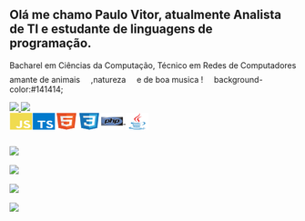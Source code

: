 ## Olá me chamo Paulo Vitor, atualmente Analista de TI e estudante de linguagens de programação.
Bacharel em Ciências da Computação, Técnico em Redes de Computadores amante de animais <img src =https://emojipedia-us.s3.dualstack.us-west-1.amazonaws.com/thumbs/120/openmoji/292/dog-face_1f436.png height="22" width="15,5">,natureza<img src= https://emojipedia-us.s3.dualstack.us-west-1.amazonaws.com/thumbs/120/microsoft/309/rainbow_1f308.png height="20" width="15"> e de boa musica !<img src = https://user-images.githubusercontent.com/43021236/138954910-1ae29cd1-33bc-4150-980f-8fb332a0c163.png height="20" width="15">
background-color:#141414;

<div align="left">
  <a href="https://github.com/vitorpaulo20">
  <img height="180em" src="https://github-readme-stats.vercel.app/api?username=vitorpaulo20&show_icons=true&theme=dracula&include_all_commits=true&count_private=true"/>
  <img height="180em" src="https://github-readme-stats.vercel.app/api/top-langs/?username=vitorpaulo20&layout=compact&langs_count=7&theme=dracula"/>
</div>

<div style="display: inline_block"><img align="center" alt="Vitor-Js" height="30" width="40" src="https://raw.githubusercontent.com/devicons/devicon/master/icons/javascript/javascript-plain.svg"><img align="center" alt="Vitor-Ts" height="30" width="40" src="https://raw.githubusercontent.com/devicons/devicon/master/icons/typescript/typescript-plain.svg"><img align="center" alt="Vitor-HTML" height="30" width="40" src="https://raw.githubusercontent.com/devicons/devicon/master/icons/html5/html5-original.svg"><img align="center" alt="Vitor-CSS" height="30" width="40" src="https://raw.githubusercontent.com/devicons/devicon/master/icons/css3/css3-original.svg"><img align="center" alt="Vitor-PHP" height="30" width="40" src="https://raw.githubusercontent.com/devicons/devicon/master/icons/php/php-original.svg"> <img align="center" alt="Vitor-Python" height="30" width="40" src="https://raw.githubusercontent.com/devicons/devicon/master/icons/java/java-original.svg">
 
  
</div>
  
  ##
 
<div> 

  <a href="https://www.instagram.com/vitor_paulo20/" target="_blank"><img src="https://img.shields.io/badge/-Instagram-%23E4405F?style=for-the-badge&logo=instagram&logoColor=white" target="_blank"></a>

 <a href="https://discord.gg/Noctis Caelum#4638" target="_blank"><img src="https://img.shields.io/badge/Discord-7289DA?style=for-the-badge&logo=discord&logoColor=white" target="_blank"></a> 

  <a href = "mailto:vitorpaulo17@hotmail.com"><img src="https://img.shields.io/badge/Microsoft_Outlook-0078D4?style=for-the-badge&logo=microsoft-outlook&logoColor=white" target="_blank"></a>

  <a href="https://www.linkedin.com/in/paulo-vitor-a17796175/" target="_blank"><img src="https://img.shields.io/badge/-LinkedIn-%230077B5?style=for-the-badge&logo=linkedin&logoColor=white" target="_blank"></a> 
 
 
</div>
